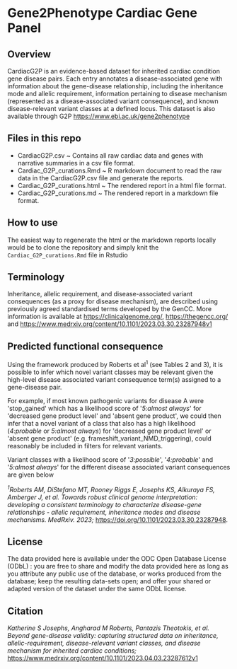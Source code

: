 # Gene2Phenotype Cardiac Gene Panel

## Overview
CardiacG2P is an evidence-based dataset for inherited cardiac condition gene disease pairs. Each entry annotates a disease-associated gene with information about the gene-disease relationship, including the inheritance mode and allelic requirement, information pertaining to disease mechanism (represented as a disease-associated variant consequence), and known disease-relevant variant classes at a defined locus.
This dataset is also available through G2P https://www.ebi.ac.uk/gene2phenotype

## Files in this repo
 - CardiacG2P.csv ~ Contains all raw cardiac data and genes with narrative summaries in a csv file format.
 - Cardiac_G2P_curations.Rmd ~ R markdown document to read the raw data in the CardiacG2P.csv file and generate the reports.
 - Cardiac_G2P_curations.html ~ The rendered report in a html file format.
 - Cardiac_G2P_curations.md ~ The rendered report in a markdown file format.

## How to use
The easiest way to regenerate the html or the markdown reports locally would be to clone the repository and simply knit the `Cardiac_G2P_curations.Rmd` file in Rstudio  

## Terminology
Inheritance, allelic requirement, and disease-associated variant consequences (as a proxy for disease mechanism), are described using previously agreed standardised terms developed by the GenCC.
More information is available at https://clinicalgenome.org/, https://thegencc.org/ and https://www.medrxiv.org/content/10.1101/2023.03.30.23287948v1

## Predicted functional consequence

Using the framework produced by Roberts et al<sup>1</sup> (see Tables 2 and 3), it is possible to infer which novel variant classes may be relevant given the high-level disease associated variant consequence term(s) assigned to a gene-disease pair.

For example, if most known pathogenic variants for disease A were 'stop_gained' which has a likelihood score of '*5:almost always*' for 'decreased gene product level' and 'absent gene product', we could then infer that a novel variant of a class that also has a high likelihood (*4:probable* or *5:almost always*) for 'decreased gene product level' or 'absent gene product' (e.g. frameshift_variant_NMD_triggering), could reasonably be included in filters for relevant variants.

Variant classes with a likelihood score of '*3:possible*', '*4:probable*' and '*5:almost always*' for the different disease associated variant consequences are given below 


*<sup>1</sup>Roberts AM, DiStefano MT, Rooney Riggs E, Josephs KS, Alkuraya FS, Amberger J, et al. Towards robust clinical genome interpretation: developing a consistent terminology to characterize disease-gene relationships - allelic requirement, inheritance modes and disease mechanisms. MedRxiv. 2023;* https://doi.org/10.1101/2023.03.30.23287948.

## License
The data provided here is available under the ODC Open Database License (ODbL) : you are free to share and modify the data provided here as long as you attribute any public use of the database, or works produced from the database; keep the resulting data-sets open; and offer your shared or adapted version of the dataset under the same ODbL license.

## Citation
*Katherine S Josephs, Angharad M Roberts, Pantazis Theotokis, et al. Beyond gene-disease validity: capturing structured data on inheritance, allelic-requirement, disease-relevant variant classes, and disease mechanism for inherited cardiac conditions;*
https://www.medrxiv.org/content/10.1101/2023.04.03.23287612v1
